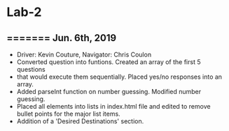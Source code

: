 # Lab-2
=======
Jun. 6th, 2019
--------------
- Driver: Kevin Couture, Navigator: Chris Coulon
- Converted question into funtions. Created an array of the first 5 questions
- that would execute them sequentially. Placed yes/no responses into an array.
- Added parseInt function on number guessing. Modified number guessing.
- Placed all elements into lists in index.html file and edited to remove bullet points for the major list items.
- Addition of a 'Desired Destinations' section.